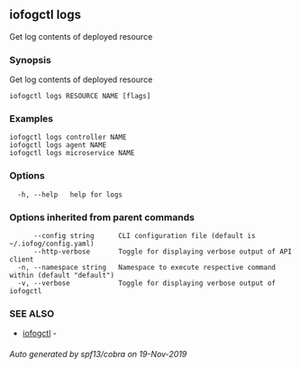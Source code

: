 ## iofogctl logs

Get log contents of deployed resource

### Synopsis

Get log contents of deployed resource

```
iofogctl logs RESOURCE NAME [flags]
```

### Examples

```
iofogctl logs controller NAME
iofogctl logs agent NAME
iofogctl logs microservice NAME
```

### Options

```
  -h, --help   help for logs
```

### Options inherited from parent commands

```
      --config string      CLI configuration file (default is ~/.iofog/config.yaml)
      --http-verbose       Toggle for displaying verbose output of API client
  -n, --namespace string   Namespace to execute respective command within (default "default")
  -v, --verbose            Toggle for displaying verbose output of iofogctl
```

### SEE ALSO

* [iofogctl](iofogctl.md)	 - 

###### Auto generated by spf13/cobra on 19-Nov-2019
